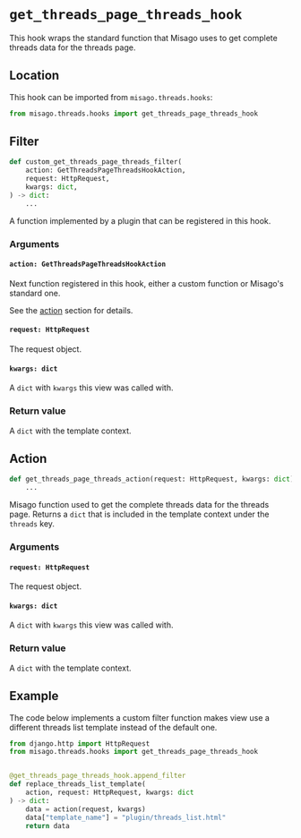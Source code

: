 # `get_threads_page_threads_hook`

This hook wraps the standard function that Misago uses to get complete threads data for the threads page.


## Location

This hook can be imported from `misago.threads.hooks`:

```python
from misago.threads.hooks import get_threads_page_threads_hook
```


## Filter

```python
def custom_get_threads_page_threads_filter(
    action: GetThreadsPageThreadsHookAction,
    request: HttpRequest,
    kwargs: dict,
) -> dict:
    ...
```

A function implemented by a plugin that can be registered in this hook.


### Arguments

#### `action: GetThreadsPageThreadsHookAction`

Next function registered in this hook, either a custom function or Misago's standard one.

See the [action](#action) section for details.


#### `request: HttpRequest`

The request object.


#### `kwargs: dict`

A `dict` with `kwargs` this view was called with.


### Return value

A `dict` with the template context.


## Action

```python
def get_threads_page_threads_action(request: HttpRequest, kwargs: dict) -> dict:
    ...
```

Misago function used to get the complete threads data for the threads page. Returns a `dict` that is included in the template context under the `threads` key.


### Arguments

#### `request: HttpRequest`

The request object.


#### `kwargs: dict`

A `dict` with `kwargs` this view was called with.


### Return value

A `dict` with the template context.


## Example

The code below implements a custom filter function makes view use a different threads list template instead of the default one.

```python
from django.http import HttpRequest
from misago.threads.hooks import get_threads_page_threads_hook


@get_threads_page_threads_hook.append_filter
def replace_threads_list_template(
    action, request: HttpRequest, kwargs: dict
) -> dict:
    data = action(request, kwargs)
    data["template_name"] = "plugin/threads_list.html"
    return data
```